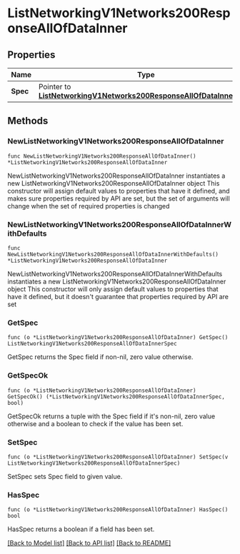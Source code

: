# ListNetworkingV1Networks200ResponseAllOfDataInner

## Properties

Name | Type | Description | Notes
------------ | ------------- | ------------- | -------------
**Spec** | Pointer to [**ListNetworkingV1Networks200ResponseAllOfDataInnerSpec**](ListNetworkingV1Networks200ResponseAllOfDataInnerSpec.md) |  | [optional] 

## Methods

### NewListNetworkingV1Networks200ResponseAllOfDataInner

`func NewListNetworkingV1Networks200ResponseAllOfDataInner() *ListNetworkingV1Networks200ResponseAllOfDataInner`

NewListNetworkingV1Networks200ResponseAllOfDataInner instantiates a new ListNetworkingV1Networks200ResponseAllOfDataInner object
This constructor will assign default values to properties that have it defined,
and makes sure properties required by API are set, but the set of arguments
will change when the set of required properties is changed

### NewListNetworkingV1Networks200ResponseAllOfDataInnerWithDefaults

`func NewListNetworkingV1Networks200ResponseAllOfDataInnerWithDefaults() *ListNetworkingV1Networks200ResponseAllOfDataInner`

NewListNetworkingV1Networks200ResponseAllOfDataInnerWithDefaults instantiates a new ListNetworkingV1Networks200ResponseAllOfDataInner object
This constructor will only assign default values to properties that have it defined,
but it doesn't guarantee that properties required by API are set

### GetSpec

`func (o *ListNetworkingV1Networks200ResponseAllOfDataInner) GetSpec() ListNetworkingV1Networks200ResponseAllOfDataInnerSpec`

GetSpec returns the Spec field if non-nil, zero value otherwise.

### GetSpecOk

`func (o *ListNetworkingV1Networks200ResponseAllOfDataInner) GetSpecOk() (*ListNetworkingV1Networks200ResponseAllOfDataInnerSpec, bool)`

GetSpecOk returns a tuple with the Spec field if it's non-nil, zero value otherwise
and a boolean to check if the value has been set.

### SetSpec

`func (o *ListNetworkingV1Networks200ResponseAllOfDataInner) SetSpec(v ListNetworkingV1Networks200ResponseAllOfDataInnerSpec)`

SetSpec sets Spec field to given value.

### HasSpec

`func (o *ListNetworkingV1Networks200ResponseAllOfDataInner) HasSpec() bool`

HasSpec returns a boolean if a field has been set.


[[Back to Model list]](../README.md#documentation-for-models) [[Back to API list]](../README.md#documentation-for-api-endpoints) [[Back to README]](../README.md)


